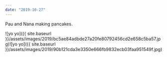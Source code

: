 ```yaml
---
date: "2019-10-27"
---
```


Pau and Nana making pancakes.

![yo yo]({{ site.baseurl }}/assets/images/2019/bc5ae84adbde27a20fe80792456cd2e658c5ba57.jpg)![yo yo]({{ site.baseurl }}/assets/images/2019/90b121cda3e3350e666fb9832ecb03faa951549f.jpg)
